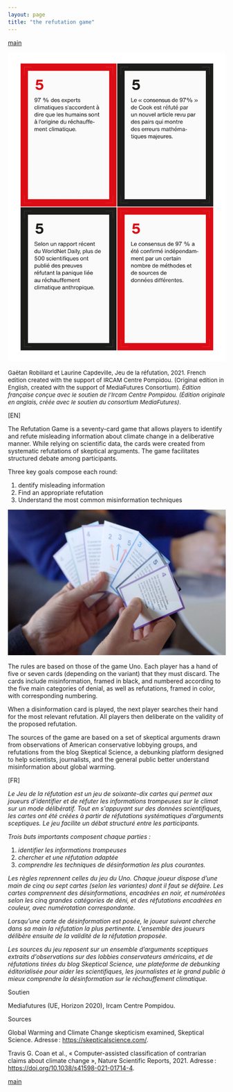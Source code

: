 ```yaml
---
layout: page
title: "the refutation game"
---
```


[main](README.md)

![the refutation game](img/gaetan-robillard-the-refutation-game.png)

<span style="font-size:10pt">Gaëtan Robillard et Laurine Capdeville, Jeu de la réfutation, 2021. French edition created with the support of IRCAM Centre Pompidou. (Original edition in English, created with the support of MediaFutures Consortium). *Édition française conçue avec le soutien de l'Ircam Centre Pompidou. (Édition originale en anglais, créée avec le soutien du consortium MediaFutures)*.</span>

[EN]

The Refutation Game is a seventy-card game that allows players to identify and refute misleading information about climate change in a deliberative manner. While relying on scientific data, the cards were created from systematic refutations of skeptical arguments. The game facilitates structured debate among participants.

Three key goals compose each round:

1. dentify misleading information
2. Find an appropriate refutation
3. Understand the most common misinformation techniques

![the refutation game](img/gaetan-robillard-the-refutation-game-le-jeu-de-la-refutation-3.jpg)

The rules are based on those of the game Uno. Each player has a hand of five or seven cards (depending on the variant) that they must discard. The cards include misinformation, framed in black, and numbered according to the five main categories of denial, as well as refutations, framed in color, with corresponding numbering.

When a disinformation card is played, the next player searches their hand for the most relevant refutation. All players then deliberate on the validity of the proposed refutation.

The sources of the game are based on a set of skeptical arguments drawn from observations of American conservative lobbying groups, and refutations from the blog Skeptical Science, a debunking platform designed to help scientists, journalists, and the general public better understand misinformation about global warming.

[FR]

*Le Jeu de la réfutation est un jeu de soixante-dix cartes qui permet aux joueurs d'identifier et de réfuter les informations trompeuses sur le climat sur un mode délibératif. Tout en s'appuyant sur des données scientifiques, les cartes ont été créées à partir de réfutations systématiques d’arguments sceptiques. Le jeu facilite un débat structuré entre les participants.*

*Trois buts importants composent chaque parties :*

1. *identifier les informations trompeuses*
2. *chercher et une réfutation adaptée*
3. *comprendre les techniques de désinformation les plus courantes.*

*Les règles reprennent celles du jeu du Uno. Chaque joueur dispose d’une main de cinq ou sept cartes (selon les variantes) dont il faut se défaire. Les cartes comprennent des désinformations, encadrées en noir, et numérotées selon les cinq grandes catégories de déni, et des réfutations encadrées en couleur, avec numérotation correspondante.*

*Lorsqu’une carte de désinformation est posée, le joueur suivant cherche dans sa main la réfutation la plus pertinente. L'ensemble des joueurs délibère ensuite de la validité de la réfutation proposée.*

*Les sources du jeu reposent sur un ensemble d’arguments sceptiques extraits d'observations sur des lobbies conservateurs américains, et de réfutations tirées du blog Skeptical Science, une plateforme de debunking éditorialisée pour aider les scientifiques, les journalistes et le grand public à mieux comprendre la désinformation sur le réchauffement climatique.*

<!-- Les 5 grandes formes de déni :

1. il n’y a pas de réchauffement climatique
2. ce n’est pas nous
3. ce n’est pas grave
4. les solutions n’y feront rien
5. la science n’est pas fiable -->

<!-- ![the refutation game](img/gaetan-robillard-the-refutation-game-le-jeu-de-la-refutation-1.jpg) -->

Soutien

Mediafutures (UE, Horizon 2020), Ircam Centre Pompidou.

Sources

Global Warming and Climate Change skepticism examined, Skeptical Science. Adresse : https://skepticalscience.com/.

Travis G. Coan et al., « Computer-assisted classification of contrarian claims about climate change », Nature Scientific Reports, 2021. Adresse : https://doi.org/10.1038/s41598-021-01714-4.

[main](README.md)

